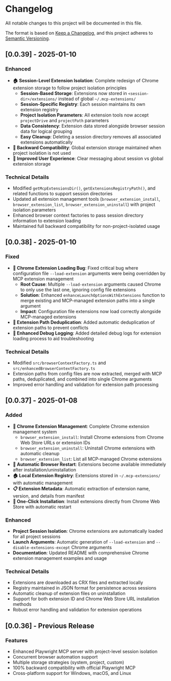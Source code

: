 # Changelog

All notable changes to this project will be documented in this file.

The format is based on [Keep a Changelog](https://keepachangelog.com/en/1.0.0/),
and this project adheres to [Semantic Versioning](https://semver.org/spec/v2.0.0.html).

## [0.0.39] - 2025-01-10

### Enhanced
- **🏠 Session-Level Extension Isolation**: Complete redesign of Chrome extension storage to follow project isolation principles
  - **Session-Based Storage**: Extensions now stored in `<session-dir>/extensions/` instead of global `~/.mcp-extensions/`
  - **Session-Specific Registry**: Each session maintains its own extension registry
  - **Project Isolation Parameters**: All extension tools now accept `projectDrive` and `projectPath` parameters
  - **Data Consistency**: Extension data stored alongside browser session data for logical grouping
  - **Easy Cleanup**: Deleting a session directory removes all associated extensions automatically
- **🔄 Backward Compatibility**: Global extension storage maintained when project isolation is not used
- **📁 Improved User Experience**: Clear messaging about session vs global extension storage

### Technical Details
- Modified `getMcpExtensionsDir()`, `getExtensionsRegistryPath()`, and related functions to support session directories
- Updated all extension management tools (`browser_extension_install`, `browser_extension_list`, `browser_extension_uninstall`) with project isolation parameters
- Enhanced browser context factories to pass session directory information to extension loading
- Maintained full backward compatibility for non-project-isolated usage

## [0.0.38] - 2025-01-10

### Fixed
- **🐛 Chrome Extension Loading Bug**: Fixed critical bug where configuration file `--load-extension` arguments were being overridden by MCP extension management
  - **Root Cause**: Multiple `--load-extension` arguments caused Chrome to only use the last one, ignoring config file extensions
  - **Solution**: Enhanced `enhanceLaunchOptionsWithExtensions` function to merge existing and MCP-managed extension paths into a single argument
  - **Impact**: Configuration file extensions now load correctly alongside MCP-managed extensions
- **🔧 Extension Path Deduplication**: Added automatic deduplication of extension paths to prevent conflicts
- **📝 Enhanced Debug Logging**: Added detailed debug logs for extension loading process to aid troubleshooting

### Technical Details
- Modified `src/browserContextFactory.ts` and `src/enhancedBrowserContextFactory.ts`
- Extension paths from config files are now extracted, merged with MCP paths, deduplicated, and combined into single Chrome arguments
- Improved error handling and validation for extension path processing

## [0.0.37] - 2025-01-08

### Added
- **🧩 Chrome Extension Management**: Complete Chrome extension management system
  - `browser_extension_install`: Install Chrome extensions from Chrome Web Store URLs or extension IDs
  - `browser_extension_uninstall`: Uninstall Chrome extensions with automatic cleanup
  - `browser_extension_list`: List all MCP-managed Chrome extensions
- **🔄 Automatic Browser Restart**: Extensions become available immediately after installation/uninstallation
- **🏠 Local Extension Registry**: Extensions stored in `~/.mcp-extensions/` with automatic management
- **📋 Extension Metadata**: Automatic extraction of extension name, version, and details from manifest
- **🚀 One-Click Installation**: Install extensions directly from Chrome Web Store with automatic restart

### Enhanced
- **Project Session Isolation**: Chrome extensions are automatically loaded for all project sessions
- **Launch Arguments**: Automatic generation of `--load-extension` and `--disable-extensions-except` Chrome arguments
- **Documentation**: Updated README with comprehensive Chrome extension management examples and usage

### Technical Details
- Extensions are downloaded as CRX files and extracted locally
- Registry maintained in JSON format for persistence across sessions
- Automatic cleanup of extension files on uninstallation
- Support for both extension ID and Chrome Web Store URL installation methods
- Robust error handling and validation for extension operations

## [0.0.36] - Previous Release

### Features
- Enhanced Playwright MCP server with project-level session isolation
- Concurrent browser automation support
- Multiple storage strategies (system, project, custom)
- 100% backward compatibility with official Playwright MCP
- Cross-platform support for Windows, macOS, and Linux
